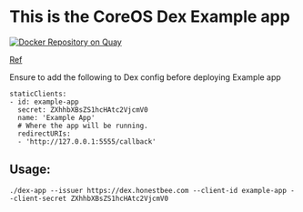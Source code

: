 # This is the CoreOS Dex Example app

[![Docker Repository on Quay](https://quay.io/repository/vincentdesmet/dex-app/status "Docker Repository on Quay")](https://quay.io/repository/vincentdesmet/dex-app)

[Ref](https://github.com/coreos/dex/blob/master/Documentation/using-dex.md#writing-apps-that-use-dex)

Ensure to add the following to Dex config before deploying Example app

```
staticClients:
- id: example-app
  secret: ZXhhbXBsZS1hcHAtc2VjcmV0
  name: 'Example App'
  # Where the app will be running.
  redirectURIs:
  - 'http://127.0.0.1:5555/callback'
```

## Usage:
```
./dex-app --issuer https://dex.honestbee.com --client-id example-app --client-secret ZXhhbXBsZS1hcHAtc2VjcmV0
```
